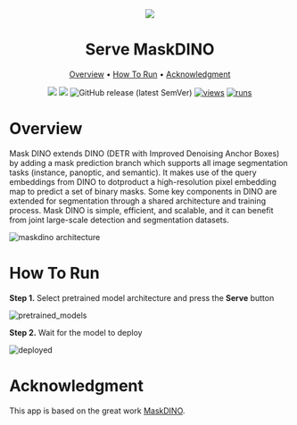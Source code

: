 <div align="center" markdown>
<img src="https://github.com/supervisely-ecosystem/MaskDINO/releases/download/v0.0.1/poster-maskdino-serve.jpg"/>  

# Serve MaskDINO

<p align="center">
  <a href="#Overview">Overview</a> •
  <a href="#How-To-Run">How To Run</a> •
  <a href="#Acknowledgment">Acknowledgment</a>
</p>

[![](https://img.shields.io/badge/supervisely-ecosystem-brightgreen)](https://ecosystem.supervisely.com/apps/supervisely-ecosystem/MaskDINO/serve)
[![](https://img.shields.io/badge/slack-chat-green.svg?logo=slack)](https://supervisely.com/slack)
![GitHub release (latest SemVer)](https://img.shields.io/github/v/release/supervisely-ecosystem/MaskDINO)
[![views](https://app.supervisely.com/img/badges/views/supervisely-ecosystem/MaskDINO/serve.png)](https://supervisely.com)
[![runs](https://app.supervisely.com/img/badges/runs/supervisely-ecosystem/MaskDINO/serve.png)](https://supervisely.com)

</div>

# Overview

Mask DINO extends DINO (DETR with Improved Denoising Anchor Boxes) by adding a mask prediction branch which supports all image segmentation tasks (instance, panoptic, and semantic). It makes use of the query embeddings from DINO to dotproduct a high-resolution pixel embedding map to predict a set of binary masks. Some key components in DINO are extended for segmentation through a shared architecture and training process. Mask DINO is simple, efficient, and scalable, and it can benefit from joint large-scale detection and segmentation datasets.

![maskdino architecture](https://github.com/supervisely-ecosystem/MaskDINO/releases/download/v0.0.1/maskdino_architecture.png)

# How To Run

**Step 1.** Select pretrained model architecture and press the **Serve** button

![pretrained_models](https://github.com/supervisely-ecosystem/MaskDINO/releases/download/v0.0.1/maskdino_serve_0.png)

**Step 2.** Wait for the model to deploy

![deployed](https://github.com/supervisely-ecosystem/MaskDINO/releases/download/v0.0.1/maskdino_serve_1.png)

# Acknowledgment

This app is based on the great work [MaskDINO](https://github.com/IDEA-Research/MaskDINO).